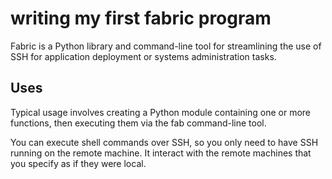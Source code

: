 <h1>writing my first fabric program</h1>

<p>Fabric is a Python library and command-line tool for streamlining the use of SSH
for application deployment or systems administration tasks.</p>

<h2>Uses</h2>
<p>Typical usage involves creating a Python module containing one or more functions,
then executing them via the fab command-line tool.

You can execute shell commands over SSH, so you only need to have SSH running on
the remote machine. It interact with the remote machines that you specify as if
they were local.</p>
